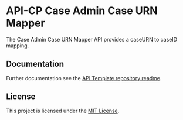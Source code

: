 # API-CP Case Admin Case URN Mapper

The Case Admin Case URN Mapper API provides a caseURN to caseID mapping.

## Documentation

Further documentation see the [API Template repository readme](https://github.com/hmcts/api-cp-template?tab=readme-ov-file#api-cp-template-repository).

## License

This project is licensed under the [MIT License](LICENSE).
